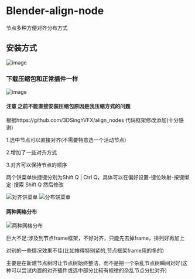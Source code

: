 # Blender-align-node
节点多种方便对齐分布方式
## 安装方式
![image](https://github.com/yunkezengren/Blender-align-node/assets/98995559/5a2d8163-e825-4b93-8860-a02652a390da)
### 下载压缩包和正常插件一样
![image](https://github.com/yunkezengren/Blender-align-node/assets/98995559/4b5b6687-229a-494d-92f5-edb3ac06a810)
#### 注意 之前不能直接安装压缩包原因是我压缩方式的问题
根据https://github.com/3DSinghVFX/align_nodes 代码框架修改添加(十分感谢)

1.选中节点可以直接对齐(不需要特意选一个活动节点)

2.增加了一些对齐方式

3.对齐可以保持节点的顺序

两个饼菜单快捷键分别为Shift Q | Ctrl Q，具体可以在偏好设置-键位映射-按键绑定-搜索 Shift Q 然后修改

![对齐饼菜单](https://github.com/yunkezengren/Blender-align-node/assets/98995559/61279459-67f0-4141-a7da-447cdbd05a35)
![分布饼菜单](https://github.com/yunkezengren/Blender-align-node/assets/98995559/fed572e1-5956-432b-b789-22120c8b3a63)

#### 两种网格分布
![两种网格分布](https://github.com/yunkezengren/Blender-align-node/assets/98995559/868a4db2-27b0-4705-8028-ca6136025cd6)


巨大不足:涉及到节点frame框架，不好对齐，只能先去掉frame，排列好再加上

对别的一些情况效果不佳(比如挨得特别紧的,节点框架frame用的多的)

主要是在新建节点树时让节点树始终整洁，而不是把一个杂乱节点树瞬间对好(这种可以尝试内置的对齐插件或选中部分比较有规律的杂乱节点分批对齐)
